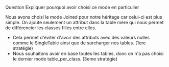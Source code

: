 Question
Expliquer pourquoi avoir choisi ce mode en particulier

Nous avons choisi le mode Joined pour notre héritage car celui-ci est plus simple. 
On ajoute seulement un attribut dans la table mère qui nous permet de différencier les classes filles entre elles.

- Cela permet d'éviter d'avoir des attributs avec des valeurs nulles comme le SingleTable ainsi que de surcharger nos tables. (1ere stratégie)
- Nous souhaitons avoir en base toutes les tables, donc on n'a pas choisi le dernier mode table_per_class. (3eme stratégie)
